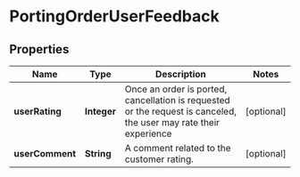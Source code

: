 

# PortingOrderUserFeedback


## Properties

Name | Type | Description | Notes
------------ | ------------- | ------------- | -------------
**userRating** | **Integer** | Once an order is ported, cancellation is requested or the request is canceled, the user may rate their experience |  [optional]
**userComment** | **String** | A comment related to the customer rating. |  [optional]



